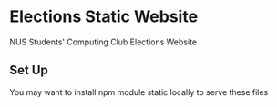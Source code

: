 # Elections Static Website
NUS Students' Computing Club Elections Website

## Set Up
You may want to install npm module static locally to serve these files
